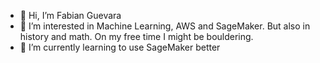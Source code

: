 - 👋 Hi, I’m Fabian Guevara
- 👀 I’m interested in Machine Learning, AWS and SageMaker. But also in history and math. On my free time I might be bouldering.
- 🌱 I’m currently learning to use SageMaker better

<!---
fabian-guevara1/fabian-guevara1 is a ✨ special ✨ repository because its `README.md` (this file) appears on your GitHub profile.
You can click the Preview link to take a look at your changes.
--->
